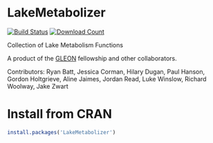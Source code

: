 LakeMetabolizer
===============
[![Build Status](https://travis-ci.org/GLEON/LakeMetabolizer.svg?branch=master)](https://travis-ci.org/GLEON/LakeMetabolizer)
[![Download Count](http://cranlogs.r-pkg.org/badges/LakeMetabolizer)](http://cran.r-project.org/web/packages/LakeMetabolizer/index.html)

Collection of Lake Metabolism Functions

A product of the [GLEON](http://www.gleon.org) fellowship and other collaborators.

Contributors: Ryan Batt, Jessica Corman, Hilary Dugan, Paul Hanson, Gordon Holtgrieve, Aline Jaimes, Jordan Read,
              Luke Winslow, Richard Woolway, Jake Zwart 
			  
			  
Install from CRAN
===

```R
install.packages('LakeMetabolizer')
```
